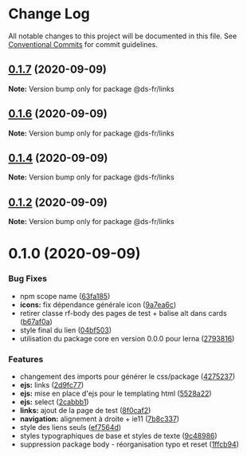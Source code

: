 # Change Log

All notable changes to this project will be documented in this file.
See [Conventional Commits](https://conventionalcommits.org) for commit guidelines.

## [0.1.7](https://github.com/GouvernementFR/design-system-developpement/compare/@ds-fr/links@0.1.6...@ds-fr/links@0.1.7) (2020-09-09)

**Note:** Version bump only for package @ds-fr/links





## [0.1.6](https://github.com/GouvernementFR/design-system-developpement/compare/@ds-fr/links@0.1.4...@ds-fr/links@0.1.6) (2020-09-09)

**Note:** Version bump only for package @ds-fr/links





## [0.1.4](https://github.com/GouvernementFR/design-system-developpement/compare/@ds-fr/links@0.1.2...@ds-fr/links@0.1.4) (2020-09-09)

**Note:** Version bump only for package @ds-fr/links





## [0.1.2](https://github.com/GouvernementFR/design-system-developpement/compare/@ds-fr/links@0.1.0...@ds-fr/links@0.1.2) (2020-09-09)

**Note:** Version bump only for package @ds-fr/links





# 0.1.0 (2020-09-09)


### Bug Fixes

* npm scope name ([63fa185](https://github.com/GouvernementFR/design-system-developpement/commit/63fa1854eea7a17bc4c2b11e13b4c8e7d847ed69))
* **icons:** fix dépendance générale icon ([9a7ea6c](https://github.com/GouvernementFR/design-system-developpement/commit/9a7ea6cd357dc285850fb53030614b91cd22a4ec))
* retirer classe rf-body des pages de test + balise alt dans cards ([b67af0a](https://github.com/GouvernementFR/design-system-developpement/commit/b67af0af085e7c2941c2789830e0200f42e91d96))
* style final du lien ([04bf503](https://github.com/GouvernementFR/design-system-developpement/commit/04bf503e15704d1f7071c08b8f3c33b5d33c94a8))
* utilisation du package core en version 0.0.0 pour lerna ([2793816](https://github.com/GouvernementFR/design-system-developpement/commit/279381667b480f4591308e3f8626614661830ab6))


### Features

* changement des imports pour générer le css/package ([4275237](https://github.com/GouvernementFR/design-system-developpement/commit/427523759cf96efbd0f7b8270f5cdb5e560fd9c7))
* **ejs:** links ([2d9fc77](https://github.com/GouvernementFR/design-system-developpement/commit/2d9fc772e224c37ba044cc9d80e8a8bfe57a1b5e))
* **ejs:** mise en place d'ejs pour le templating html ([5528a22](https://github.com/GouvernementFR/design-system-developpement/commit/5528a2252ba75cdc09ccc0e7183ad48ee791f9be))
* **ejs:** select ([2cabbb1](https://github.com/GouvernementFR/design-system-developpement/commit/2cabbb1f651928800a46bab17bdb7629218dfe2a))
* **links:** ajout de la page de test ([8f0caf2](https://github.com/GouvernementFR/design-system-developpement/commit/8f0caf2c7993306a6a3a62a508ee4f4b12533a65))
* **navigation:** alignement à droite + ie11 ([7b8c337](https://github.com/GouvernementFR/design-system-developpement/commit/7b8c337bdaf1ba8ea250a83e659a337850c451d1))
* style des liens seuls ([ef7564d](https://github.com/GouvernementFR/design-system-developpement/commit/ef7564d2600a501612308d909e1880d28859a7bd))
* styles typographiques de base et styles de texte ([9c48986](https://github.com/GouvernementFR/design-system-developpement/commit/9c48986b2e606c3c91f199a319e0b36de8ef2873))
* suppression package body - réorganisation typo et reset ([1ffcb94](https://github.com/GouvernementFR/design-system-developpement/commit/1ffcb947bccbf7f6bff1d902138f0672669f1f46))

